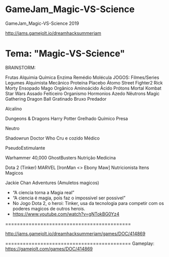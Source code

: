 # GameJam_Magic-VS-Science
GameJam_Magic-VS-Science 2019

http://jams.gamejolt.io/dreamhacksummerjam


Tema: "Magic-VS-Science"
===========================================
BRAINSTORM:

Frutas
Alquimia
Química
Enzima
Remédio
Molécula
JOGOS:
Filmes/Series
Legumes
Alquimista
Mecânico
Proteína
Placebo
Átomo
Street Fighter2
Rick Morty
Ensopado
Mago
Orgânico
Aminoácido
Ácido
Prótons
Mortal Kombat
Star Wars
Assado
Feiticeiro
Organismo
Hormonios
Azedo
Nêutrons
Magic Gathering
Dragon Ball
Gratinado
Bruxo
Predador

Alcalino

Dungeons & Dragons
Harry Potter
Grelhado
Químico
Presa

Neutro

Shadowrun
Doctor Who
Cru e cozido
Médico


PseudoEstimulante

Warhammer 40,000
GhostBusters
Nutrição
Medicina




Dota 2 (Tinker)
MARVEL 
[IronMan <> Ebony Maw]
Nutricionista
Itens Magicos





Jackie Chan Adventures
(Amuletos magicos)


- “A ciencia torna a Magia real”
- “A ciencia é magia, pois faz o impossivel ser possivel”
- No Jogo Dota 2, o heroi: Tinker, usa da tecnologia para competir com os poderes magicos de outros herois.
- https://www.youtube.com/watch?v=gNTokBG0Yz4 

===========================================

http://jams.gamejolt.io/dreamhacksummerjam/games/DOC/414869

===========================================
Gameplay:
https://gamejolt.com/games/DOC/414869



